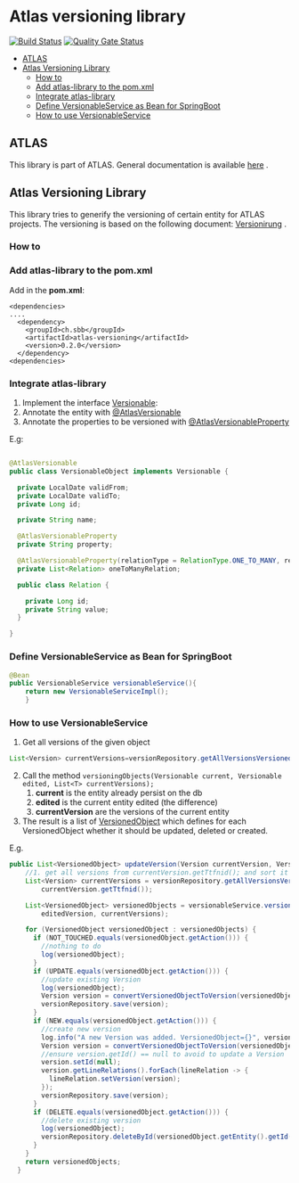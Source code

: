 # Atlas versioning library

[![Build Status](https://ci.sbb.ch/job/KI_ATLAS/job/atlas-versioning/job/master/badge/icon)](https://ci.sbb.ch/job/KI_ATLAS/job/atlas-versioning/job/master/)
[![Quality Gate Status](https://codequality.sbb.ch/api/project_badges/measure?project=ch.sbb%3Aatlas-versioning&metric=alert_status)](https://codequality.sbb.ch/dashboard?id=ch.sbb%3Aatlas-versioning)

<!-- toc -->

- [ATLAS](#atlas)
- [Atlas Versioning Library](#atlas-versioning-library)
  * [How to](#how-to)
  * [Add atlas-library to the pom.xml](#add-atlas-library-to-the-pomxml)
  * [Integrate atlas-library](#integrate-atlas-library)
  * [Define VersionableService as Bean for SpringBoot](#define-versionableservice-as-bean-for-springboot)
  * [How to use VersionableService](#how-to-use-versionableservice)

<!-- tocstop -->

## ATLAS

This library is part of ATLAS. General documentation is
available [here](https://code.sbb.ch/projects/KI_ATLAS/repos/atlas-backend/browse/README.md#big-picture)
.

## Atlas Versioning Library

This library tries to generify the versioning of certain entity for ATLAS projects. The versioning
is based on the following
document: [Versionirung](https://confluence.sbb.ch/pages/viewpage.action?spaceKey=ATLAS&title=%5BATLAS%5D+8.7+Versionierung)
.

### How to

### Add atlas-library to the pom.xml

Add in the **pom.xml**:

```
<dependencies>
....
  <dependency>
    <groupId>ch.sbb</groupId>
	<artifactId>atlas-versioning</artifactId>
	<version>0.2.0</version>
  </dependency>
<dependencies>
```

### Integrate atlas-library

1. Implement the
   interface [Versionable](src/main/java/ch/sbb/atlas/versioning/model/Versionable.java):
2. Annotate the entity
   with [@AtlasVersionable](src/main/java/ch/sbb/atlas/versioning/annotation/AtlasVersionable.java)
3. Annotate the properties to be versioned
   with [@AtlasVersionableProperty](src/main/java/ch/sbb/atlas/versioning/annotation/AtlasVersionableProperty.java)

E.g:

```java

@AtlasVersionable
public class VersionableObject implements Versionable {

  private LocalDate validFrom;
  private LocalDate validTo;
  private Long id;

  private String name;

  @AtlasVersionableProperty
  private String property;

  @AtlasVersionableProperty(relationType = RelationType.ONE_TO_MANY, relationsFields = {"value"})
  private List<Relation> oneToManyRelation;

  public class Relation {

    private Long id;
    private String value;
  }

}
```

### Define VersionableService as Bean for SpringBoot

```java
@Bean
public VersionableService versionableService(){
    return new VersionableServiceImpl();
    }
```

### How to use VersionableService

1. Get all versions of the given object

````java
List<Version> currentVersions=versionRepository.getAllVersionsVersioned(currentVersion.getTtfnid());
````

2. Call the
   method ````versioningObjects(Versionable current, Versionable edited, List<T> currentVersions);````
    1. **current** is the entity already persist on the db
    2. **edited** is the current entity edited (the difference)
    3. **currentVersion** are the versions of the current entity
3. The result is a list
   of [VersionedObject](src/main/java/ch/sbb/atlas/versioning/model/VersionedObject.java) which
   defines for each VersionedObject whether it should be updated, deleted or created.

E.g.

````java
public List<VersionedObject> updateVersion(Version currentVersion, Version editedVersion) {
    //1. get all versions from currentVersion.getTtfnid(); and sort it by from asc
    List<Version> currentVersions = versionRepository.getAllVersionsVersioned(
        currentVersion.getTtfnid());

    List<VersionedObject> versionedObjects = versionableService.versioningObjects(currentVersion,
        editedVersion, currentVersions);

    for (VersionedObject versionedObject : versionedObjects) {
      if (NOT_TOUCHED.equals(versionedObject.getAction())) {
        //nothing to do
        log(versionedObject);
      }
      if (UPDATE.equals(versionedObject.getAction())) {
        //update existing Version
        log(versionedObject);
        Version version = convertVersionedObjectToVersion(versionedObject);
        versionRepository.save(version);
      }
      if (NEW.equals(versionedObject.getAction())) {
        //create new version
        log.info("A new Version was added. VersionedObject={}", versionedObject);
        Version version = convertVersionedObjectToVersion(versionedObject);
        //ensure version.getId() == null to avoid to update a Version
        version.setId(null);
        version.getLineRelations().forEach(lineRelation -> {
          lineRelation.setVersion(version);
        });
        versionRepository.save(version);
      }
      if (DELETE.equals(versionedObject.getAction())) {
        //delete existing version
        log(versionedObject);
        versionRepository.deleteById(versionedObject.getEntity().getId());
      }
    }
    return versionedObjects;
  }
````
